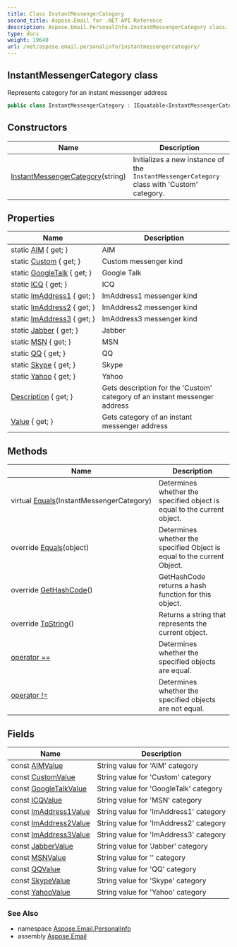 ```yaml
---
title: Class InstantMessengerCategory
second_title: Aspose.Email for .NET API Reference
description: Aspose.Email.PersonalInfo.InstantMessengerCategory class. Represents category for an instant messenger address
type: docs
weight: 19640
url: /net/aspose.email.personalinfo/instantmessengercategory/
---
```

## InstantMessengerCategory class

Represents category for an instant messenger address

```csharp
public class InstantMessengerCategory : IEquatable<InstantMessengerCategory>
```

## Constructors

| Name | Description |
| --- | --- |
| [InstantMessengerCategory](instantmessengercategory/)(string) | Initializes a new instance of the `InstantMessengerCategory` class with 'Custom' category. |

## Properties

| Name | Description |
| --- | --- |
| static [AIM](../../aspose.email.personalinfo/instantmessengercategory/aim/) { get; } | AIM |
| static [Custom](../../aspose.email.personalinfo/instantmessengercategory/custom/) { get; } | Custom messenger kind |
| static [GoogleTalk](../../aspose.email.personalinfo/instantmessengercategory/googletalk/) { get; } | Google Talk |
| static [ICQ](../../aspose.email.personalinfo/instantmessengercategory/icq/) { get; } | ICQ |
| static [ImAddress1](../../aspose.email.personalinfo/instantmessengercategory/imaddress1/) { get; } | ImAddress1 messenger kind |
| static [ImAddress2](../../aspose.email.personalinfo/instantmessengercategory/imaddress2/) { get; } | ImAddress2 messenger kind |
| static [ImAddress3](../../aspose.email.personalinfo/instantmessengercategory/imaddress3/) { get; } | ImAddress3 messenger kind |
| static [Jabber](../../aspose.email.personalinfo/instantmessengercategory/jabber/) { get; } | Jabber |
| static [MSN](../../aspose.email.personalinfo/instantmessengercategory/msn/) { get; } | MSN |
| static [QQ](../../aspose.email.personalinfo/instantmessengercategory/qq/) { get; } | QQ |
| static [Skype](../../aspose.email.personalinfo/instantmessengercategory/skype/) { get; } | Skype |
| static [Yahoo](../../aspose.email.personalinfo/instantmessengercategory/yahoo/) { get; } | Yahoo |
| [Description](../../aspose.email.personalinfo/instantmessengercategory/description/) { get; } | Gets description for the 'Custom' category of an instant messenger address |
| [Value](../../aspose.email.personalinfo/instantmessengercategory/value/) { get; } | Gets category of an instant messenger address |

## Methods

| Name | Description |
| --- | --- |
| virtual [Equals](../../aspose.email.personalinfo/instantmessengercategory/equals/#equals)(InstantMessengerCategory) | Determines whether the specified object is equal to the current object. |
| override [Equals](../../aspose.email.personalinfo/instantmessengercategory/equals/#equals_1)(object) | Determines whether the specified Object is equal to the current Object. |
| override [GetHashCode](../../aspose.email.personalinfo/instantmessengercategory/gethashcode/)() | GetHashCode returns a hash function for this object. |
| override [ToString](../../aspose.email.personalinfo/instantmessengercategory/tostring/)() | Returns a string that represents the current object. |
| [operator ==](../../aspose.email.personalinfo/instantmessengercategory/op_equality/) | Determines whether the specified objects are equal. |
| [operator !=](../../aspose.email.personalinfo/instantmessengercategory/op_inequality/) | Determines whether the specified objects are not equal. |

## Fields

| Name | Description |
| --- | --- |
| const [AIMValue](../../aspose.email.personalinfo/instantmessengercategory/aimvalue/) | String value for 'AIM' category |
| const [CustomValue](../../aspose.email.personalinfo/instantmessengercategory/customvalue/) | String value for 'Custom' category |
| const [GoogleTalkValue](../../aspose.email.personalinfo/instantmessengercategory/googletalkvalue/) | String value for 'GoogleTalk' category |
| const [ICQValue](../../aspose.email.personalinfo/instantmessengercategory/icqvalue/) | String value for 'MSN' category |
| const [ImAddress1Value](../../aspose.email.personalinfo/instantmessengercategory/imaddress1value/) | String value for 'ImAddress1' category |
| const [ImAddress2Value](../../aspose.email.personalinfo/instantmessengercategory/imaddress2value/) | String value for 'ImAddress2' category |
| const [ImAddress3Value](../../aspose.email.personalinfo/instantmessengercategory/imaddress3value/) | String value for 'ImAddress3' category |
| const [JabberValue](../../aspose.email.personalinfo/instantmessengercategory/jabbervalue/) | String value for 'Jabber' category |
| const [MSNValue](../../aspose.email.personalinfo/instantmessengercategory/msnvalue/) | String value for '' category |
| const [QQValue](../../aspose.email.personalinfo/instantmessengercategory/qqvalue/) | String value for 'QQ' category |
| const [SkypeValue](../../aspose.email.personalinfo/instantmessengercategory/skypevalue/) | String value for 'Skype' category |
| const [YahooValue](../../aspose.email.personalinfo/instantmessengercategory/yahoovalue/) | String value for 'Yahoo' category |

### See Also

* namespace [Aspose.Email.PersonalInfo](../../aspose.email.personalinfo/)
* assembly [Aspose.Email](../../)


